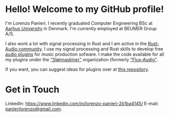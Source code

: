 # Hello! Welcome to my GitHub profile!
I'm Lorenzo Panieri. I recently graduated Computer Engineering BSc at [Aarhus University](https://au.dk) in Denmark. I'm currently employed at BEUMER Group A/S.

I also work a lot with signal processing in Rust and I am active in the [Rust-Audio community](https://github.com/RustAudio). 
I use my signal processing and Rust skills to develop free [audio plugins](https://en.wikipedia.org/wiki/Audio_plug-in)
for music production sofware. I make the code available for all my plugins under the ["Støjmaskiner"](https://github.com/Stoejmaskiner) organization (formerly ["Flux-Audio"](https://github.com/Flux-Audio).

If you want, you can suggest ideas for plugins over at [this repository](https://github.com/Stoejmaskiner/planned-projects).

# Get in Touch
LinkedIn: https://www.linkedin.com/in/lorenzo-panieri-2b1ba4145/
E-mail: panierilorenzo@gmail.com.
